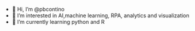 - 👋 Hi, I’m @pbcontino
- 👀 I’m interested in AI,machine learning, RPA, analytics and visualization
- 🌱 I’m currently learning python and R

<!---
pbcontino/pbcontino is a ✨ special ✨ repository because its `README.md` (this file) appears on your GitHub profile.
You can click the Preview link to take a look at your changes.
--->
